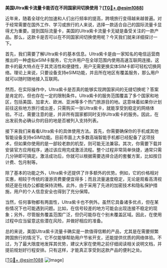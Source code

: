 **美国Ultra紫卡流量卡能否在不同国家间切换使用？[[TG💪+ @esim1088](https://t.me/s/esim1088)]**

近年来，随着全球化的加速和人们出行频率的提高，跨境旅行变得越来越普遍。对于经常需要在国外工作、学习或旅行的人来说，选择一款适合自己的国际流量卡显得尤为重要。提到国际流量卡，美国的Ultra紫卡流量卡无疑是备受关注的一款产品。那么，这款卡是否可以在不同国家间切换使用呢？今天我们就来详细探讨一下。

首先，我们需要了解Ultra紫卡的基本信息。Ultra紫卡是由一家知名的电信运营商推出的一种虚拟eSIM卡服务，它允许用户在全球范围内使用高速互联网连接。这款卡的最大特点在于其灵活性和便捷性，用户无需更换实体SIM卡即可轻松切换网络。理论上来说，只要设备支持eSIM功能，并且所在地区有覆盖服务，那么用户就可以随时随地接入互联网。

然而，在实际操作中，Ultra紫卡是否真的能够实现跨国家间的无缝切换呢？答案是肯定的，但也存在一定的限制条件。Ultra紫卡的服务范围覆盖了多个国家和地区，包括美国、加拿大、欧洲、亚洲等多个热门旅游目的地。这意味着如果你计划前往这些地方旅行或出差，只需购买一张Ultra紫卡，就能享受到稳定的网络体验。不过，需要注意的是，并非所有国家都同时支持Ultra紫卡的服务。因此，在出发前务必确认你的目的地是否被列入支持列表。

接下来我们来看看Ultra紫卡的具体使用方法。首先，你需要确保你的手机或其他智能设备支持eSIM功能。目前市面上大多数高端智能手机都已经配备了这项技术，但如果你使用的是一部较老款的机型，则可能无法兼容。其次，你需要下载并安装官方应用程序，通过该应用完成激活流程。整个过程非常简单快捷，通常只需几分钟即可搞定。激活成功后，你就可以根据需要选择合适的套餐方案，比如按日计费、包月制等。

除了基本的功能之外，Ultra紫卡还提供了许多额外的优势。例如，它的价格相对实惠，相较于传统的漫游资费要便宜得多；而且流量速度稳定，无论是观看高清视频还是在线办公都能保持流畅。此外，由于采用了先进的加密技术和隐私保护措施，用户的个人信息安全也得到了充分保障。

当然，任何事物都有两面性，Ultra紫卡也不例外。虽然它具备诸多优点，但在某些情况下也可能遇到问题。比如，在信号较差的地方可能会出现连接不稳定的现象；另外，尽管服务覆盖范围广泛，但仍可能存在个别未覆盖区域。因此，在使用过程中应当留意这些潜在风险，并做好相应的准备。

总的来说，美国Ultra紫卡流量卡确实是一款值得信赖的产品，尤其是在需要频繁跨国旅行的情况下。它不仅能够帮助用户节省开支，还能提供优质的网络体验。不过，为了最大限度地发挥其优势，建议大家在使用之前仔细阅读相关说明文档，并提前规划好行程安排。只有这样，才能真正享受到这款产品的便利之处。

[[TG💪+ @esim1088](https://t.me/s/esim1088) ![Image](https://i.postimg.cc/4NQfJmqS/Snipaste-2025-05-13-00-14-12.png)]